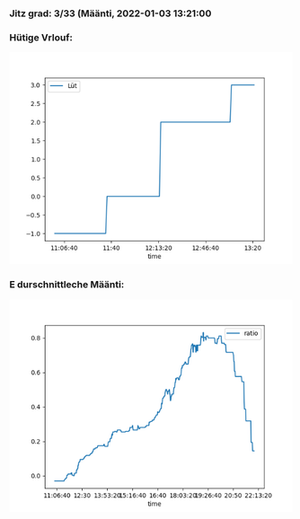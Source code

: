 ### Jitz grad: 3/33 (Määnti, 2022-01-03 13:21:00

### Hütige Vrlouf:
![Graph](Today.png)

### E durschnittleche Määnti:
![Graph](Määnti.png)